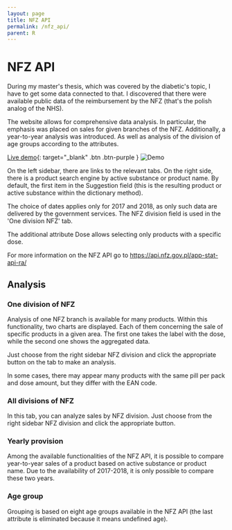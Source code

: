 ```yaml
---
layout: page
title: NFZ API
permalink: /nfz_api/
parent: R
---
```


# NFZ API
During my master's thesis, which was covered by the diabetic's topic, I have to get some data connected to that. I discovered that there were available public data of the reimbursement by the NFZ (that's the polish analog of the NHS). 

The website allows for comprehensive data analysis. In particular, the emphasis was placed on sales for given branches of the NFZ. Additionally, a year-to-year analysis was introduced. As well as analysis of the division of age groups according to the attributes.

[Live demo](https://kamil-kandzia.shinyapps.io/nfz_api/){: target="_blank" .btn .btn-purple }
![Demo]({{site.url}}/assets/images/nfz_files/nfz.gif)

On the left sidebar, there are links to the relevant tabs. On the right side, there is a product search engine by active substance or product name. By default, the first item in the Suggestion field (this is the resulting product or active substance within the dictionary method).

The choice of dates applies only for 2017 and 2018, as only such data are delivered by the government services. The NFZ division field is used in the 'One division NFZ' tab.

The additional attribute Dose allows selecting only products with a specific dose.

For more information on the NFZ API go to https://api.nfz.gov.pl/app-stat-api-ra/

## Analysis
### One division of NFZ
Analysis of one NFZ branch is available for many products. Within this functionality, two charts are displayed. Each of them concerning the sale of specific products in a given area. The first one takes the label with the dose, while the second one shows the aggregated data.

Just choose from the right sidebar NFZ division and click the appropriate button on the tab to make an analysis.

In some cases, there may appear many products with the same pill per pack and dose amount, but they differ with the EAN code.

### All divisions of NFZ
In this tab, you can analyze sales by NFZ division. Just choose from the right sidebar NFZ division and click the appropriate button.

### Yearly provision
Among the available functionalities of the NFZ API, it is possible to compare year-to-year sales of a product based on active substance or product name. Due to the availability of 2017-2018, it is only possible to compare these two years.

### Age group
Grouping is based on eight age groups available in the NFZ API (the last attribute is eliminated because it means undefined age).